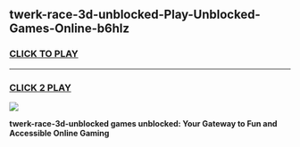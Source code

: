 
## twerk-race-3d-unblocked-Play-Unblocked-Games-Online-b6hlz
<h3>
<a href="https://premium76.site?title=twerk-race-3d-unblocked&ref=25A">CLICK TO PLAY</a></h3>
<hr>

<h3>
<a href="https://premium76.site?title=twerk-race-3d-unblocked&ref=25A">CLICK 2 PLAY</a>
  
</h3>

<a href="https://premium76.site?title=twerk-race-3d-unblocked&ref=25A"><img src="https://clearcache.store/games.png"></a>


**twerk-race-3d-unblocked games unblocked: Your Gateway to Fun and Accessible Online Gaming**
